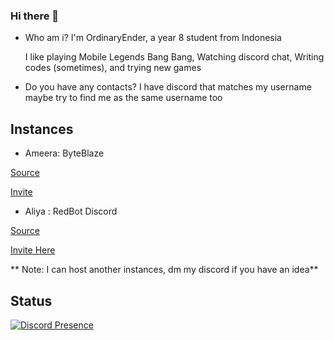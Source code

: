 ### Hi there 👋

* Who am i?
  I'm OrdinaryEnder, a year 8 student from Indonesia

  I like playing Mobile Legends Bang Bang, Watching discord chat, Writing codes (sometimes), and trying new games

* Do you have any contacts?
  I have discord that matches my username
  maybe try to find me as the same username too

## Instances

* Ameera: ByteBlaze


[Source](https://github.com/RainyXeon/ByteBlaze)


[Invite](https://discord.com/oauth2/authorize?client_id=969003833059590216&scope=bot&permissions=8)

* Aliya : RedBot Discord

[Source](https://github.com/Cog-Creators/Red-DiscordBot)


[Invite Here](https://discord.com/oauth2/authorize?client_id=972459217548099584&scope=bot&permissions=0)

** Note: I can host another instances, dm my discord if you have an idea**

## Status
[![Discord Presence](https://lanyard.cnrad.dev/api/796915832617828352)](https://discord.com/users/796915832617828352)
<!--
**OrdinaryEnder/OrdinaryEnder** is a ✨ _special_ ✨ repository because its `README.md` (this file) appears on your GitHub profile.

Here are some ideas to get you started:

- 🔭 I’m currently working on ...
- 🌱 I’m currently learning ...
- 👯 I’m looking to collaborate on ...
- 🤔 I’m looking for help with ...
- 💬 Ask me about ...
- 📫 How to reach me: ...
- 😄 Pronouns: ...
- ⚡ Fun fact: ...
-->
